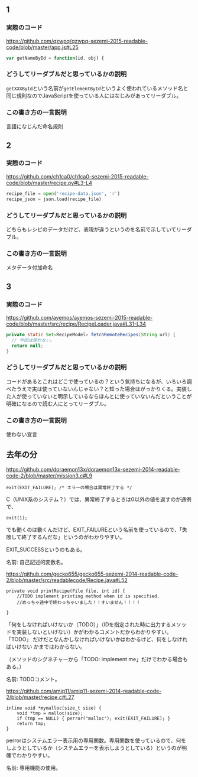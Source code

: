 ## 1

### 実際のコード

https://github.com/qzwpq/qzwpq-sezemi-2015-readable-code/blob/master/app.js#L25

```js
var getNameById = function(id, obj) {
```

### どうしてリーダブルだと思っているかの説明

`getXXXById`という名前が`getElementById`というよく使われているメソッド名と同じ規則なのでJavaScriptを使っている人にはなじみがあってリーダブル。

### この書き方の一言説明

言語になじんだ命名規則

## 2

### 実際のコード

https://github.com/ch1ca0/ch1ca0-sezemi-2015-readable-code/blob/master/recipe.py#L3-L4

```python
recipe_file = open('recipe-data.json', 'r')
recipe_json = json.load(recipe_file)
```

### どうしてリーダブルだと思っているかの説明

どちらもレシピのデータだけど、表現が違うというのを名前で示していてリーダブル。

### この書き方の一言説明

メタデータ付加命名

## 3

### 実際のコード

https://github.com/ayemos/ayemos-sezemi-2015-readable-code/blob/master/src/recipe/RecipeLoader.java#L31-L34

```java
private static Set<RecipeModel> fetchRemoteRecipes(String url) {
  // 今回は使わない。
  return null;
}
```

### どうしてリーダブルだと思っているかの説明

コードがあるとこれはどこで使っているの？という気持ちになるが、いろいろ調べたうえで実は使っていないんじゃない？と知った場合はがっかりくる。実装した人が使っていないと明示しているならほんとに使っていないんだということが明確になるので読む人にとってリーダブル。

### この書き方の一言説明

使わない宣言

## 去年の分


https://github.com/doraemon13x/doraemon13x-sezemi-2014-readable-code-2/blob/master/mission3.c#L9

    exit(EXIT_FAILURE);	/* エラーの場合は異常終了する */

C（UNIX系のシステム？）では、異常終了するときは0以外の値を返すのが通例で、

    exit(1);

でも動くのは動くんだけど、EXIT_FAILUREという名前を使っているので、「失
敗して終了するんだな」というのがわかりやすい。

EXIT_SUCCESSというのもある。

名前: 自己記述的変数名。

https://github.com/gecko655/gecko655-sezemi-2014-readable-code-2/blob/master/src/readablecode/Recipe.java#L52

    private void printRecipe(File file, int id) {
        //TODO implement printing method when id is specified.
        //めっちゃ途中で終わっちゃいました！！すいません！！！！
        
    }

「何をしなければいけないか（TODO）」（IDを指定された時に出力するメソッ
ドを実装しないといけない）かがわかるコメントだからわかりやすい。「TODO」
だけだとなんかしなければいけないかはわかるけど、何をしなければいけない
かまではわからない。

（メソッドのシグネチャーから「TODO: implement me」だけでわかる場合もある。）

名前: TODOコメント。

https://github.com/amiq11/amiq11-sezemi-2014-readable-code-2/blob/master/recipe.c#L27

    inline void *mymalloc(size_t size) {
        void *tmp = malloc(size);
        if (tmp == NULL) { perror("malloc"); exit(EXIT_FAILURE); }
        return tmp;
    }

perrorはシステムエラー表示用の専用関数。専用関数を使っているので、何を
しようとしているか（システムエラーを表示しようとしている）というのが明
確でわかりやすい。

名前: 専用機能の使用。
